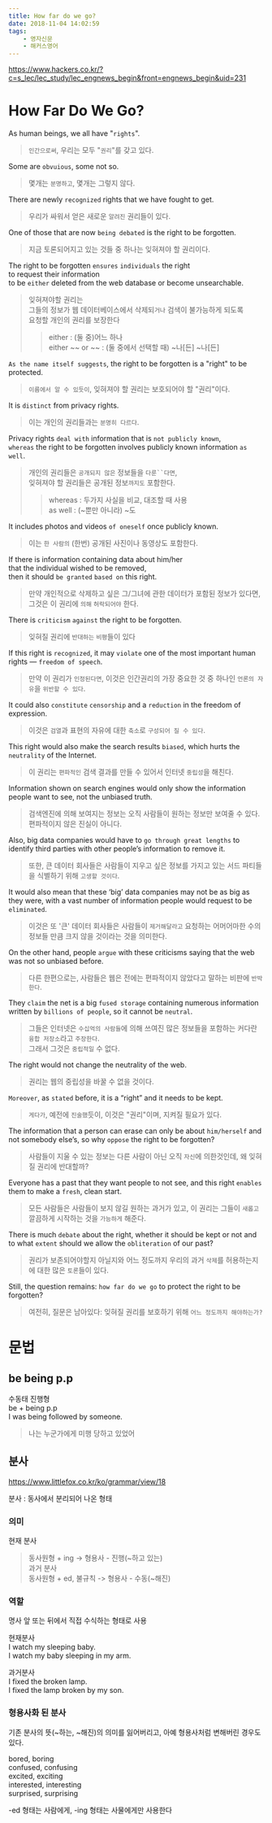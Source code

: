 ```yaml
---
title: How far do we go?
date: 2018-11-04 14:02:59
tags: 
    - 영자신문
    - 해커스영어
---
```


https://www.hackers.co.kr/?c=s_lec/lec_study/lec_engnews_begin&front=engnews_begin&uid=231  

# How Far Do We Go?
As human beings, we all have "`rights`".  
> `인간으로써`, 우리는 모두 "`권리`"를 갖고 있다.  

Some are `obvuious`, some not so.  
> 몇개는 `분명하고`, 몇개는 그렇지 않다.  

There are newly `recognized` rights that we have fought to get.  
> 우리가 싸워서 얻은 새로운 `알려진` 권리들이 있다.  

One of those that are now `being debated` is the right to be forgotten.  
> 지금 토론되어지고 있는 것들 중 하나는 잊혀져야 할 권리이다.  

The right to be forgotten `ensures` `individuals` the right  
to request their information  
to be `either` deleted from the web database or become unsearchable.  
> 잊혀져야할 권리는  
> 그들의 정보가 웹 데이터베이스에서 삭제되`거나` 검색이 불가능하게 되도록  
> 요청할 개인의 권리를 보장한다  
>> either : (둘 중)어느 하나  
>> either ~~ or ~~ : (둘 중에서 선택할 때) ~나[든] ~나[든]  

`As the name itself suggests`, the right to be forgotten is a "right" to be protected.  
> `이름에서 알 수 있듯이`, 잊혀져야 할 권리는 보호되어야 할 "권리"이다.  

It is `distinct` from privacy rights.  
> 이는 개인의 권리들과는 `분명히 다르다`.  

Privacy rights `deal with` information that is `not publicly known`,  
`whereas` the right to be forgotten involves publicly known information `as well`.  
> 개인의 권리들은 `공개되지 않은` 정보들을 `다룬``다면`,  
> 잊혀져야 할 권리들은 공개된 정보`까지도` 포함한다.  
>> whereas : 두가지 사실을 비교, 대조할 때 사용  
>> as well : (~뿐만 아니라) ~도  

It includes photos and videos `of oneself` once publicly known.  
> 이는 `한 사람의` (한번) 공개된 사진이나 동영상도 포함한다.  

If there is information containing data about him/her  
that the individual wished to be removed,  
then it should `be granted` `based on` this right.  
> 만약 개인적으로 삭제하고 싶은 그/그녀에 관한 데이터가 포함된 정보가 있다면,  
그것은 이 권리에 `의해` `허락되어야` 한다.  

There is `criticism` `against` the right to be forgotten. 
> 잊혀질 권리에 `반대하는` `비평`들이 있다  

If this right is `recognized`, it may `violate` one of the most important human rights ― `freedom of speech`.  
> 만약 이 권리가 `인정된다면`, 이것은 인간권리의 가장 중요한 것 중 하나인 `언론의 자유`을 `위반할 수 있다`.  

It could also `constitute` `censorship` and a `reduction` in the freedom of expression.  
> 이것은 `검열`과 표현의 자유에 대한 `축소`로 `구성되어 질 수 있다`.  

This right would also make the search results `biased`, which hurts the `neutrality` of the Internet.  
> 이 권리는 `편파적인` 검색 결과를 만들 수 있어서 인터넷 `중립성`을 해친다.  

Information shown on search engines would only show the information people want to see, not the unbiased truth.  
> 검색엔진에 의해 보여지는 정보는 오직 사람들이 원하는 정보만 보여줄 수 있다. 편파적이지 않은 진실이 아니다.  

Also, big data companies would have to `go through great lengths` to identify third parties with other people’s information to remove it.  
> 또한, 큰 데이터 회사들은 사람들이 지우고 싶은 정보를 가지고 있는 서드 파티들을 식별하기 위해 `고생할 것이다`.  

It would also mean that these ‘big’ data companies may not be as big as they were, with a vast number of information people would request to be `eliminated`.
> 이것은 또 '큰' 데이터 회사들은 사람들이 `제거해달라고` 요청하는 어머어마한 수의 정보들 만큼 크지 않을 것이라는 것을 의미한다.  

On the other hand, people `argue` with these criticisms saying that the web was not so unbiased before.   
> 다른 한편으로는, 사람들은 웹은 전에는 편파적이지 않았다고 말하는 비판에 `반박한다`.  

They `claim` the net is a big `fused storage` containing numerous information written by `billions of people`, so it cannot be `neutral`.  
> 그들은 인터넷은 `수십억의 사람들`에 의해 쓰여진 많은 정보들을 포함하는 커다란 `융합 저장소`라고 `주장한다`.  
> 그래서 그것은 `중립적일` 수 없다.  

The right would not change the neutrality of the web.  
> 권리는 웹의 중립성을 바꿀 수 없을 것이다.  

`Moreover`, as `stated` before, it is a “right” and it needs to be kept.  
> `게다가`, 예전에 `진술했`듯이, 이것은 "권리"이며, 지켜질 필요가 있다.  

The information that a person can erase can only be about `him/herself` and not somebody else’s, so why `oppose` the right to be forgotten?  
> 사람들이 지울 수 있는 정보는 다른 사람이 아닌 오직 `자신`에 의한것인데, 왜 잊혀질 권리에 반대할까?  

Everyone has a past that they want people to not see, and this right `enables` them to make a `fresh`, clean start.  
> 모든 사람들은 사람들이 보지 않길 원하는 과거가 있고, 이 권리는 그들이 `새롭고` 깔끔하게 시작하는 것을 `가능하게` 해준다.  

There is much `debate` about the right, whether it should be kept or not and to what `extent` should we allow the `obliteration` of our past?  
> 권리가 보존되어야할지 아닐지와 어느 정도까지 우리의 과거 `삭제`를 허용하는지에 대한 많은 `토론`들이 있다.  

Still, the question remains: `how far do we go` to protect the right to be forgotten?
> 여전히, 질문은 남아있다: 잊혀질 권리를 보호하기 위해 `어느 정도까지 해야하는가?`  

# 문법
## be being p.p  
수동태 진행형  
be + being p.p  
I was being followed by someone.  
> 나는 누군가에게 미행 당하고 있었어  

## 분사
<https://www.littlefox.co.kr/ko/grammar/view/18>  

분사 : 동사에서 분리되어 나온 형태  

### 의미
현재 분사
> 동사원형 + ing  ->  형용사 - 진행(~하고 있는)  
과거 분사  
> 동사원형 + ed, 불규칙  ->  형용사 - 수동(~해진)  

### 역할
명사 앞 또는 뒤에서 직접 수식하는 형태로 사용  

현재분사  
I watch my sleeping baby.  
I watch my baby sleeping in my arm.  

과거분사  
I fixed the broken lamp.  
I fixed the lamp broken by my son.  

### 형용사화 된 분사  
기존 분사의 뜻(~하는, ~해진)의 의미를 잃어버리고, 아예 형용사처럼 변해버린 경우도 있다.  

bored, boring  
confused, confusing  
excited, exciting  
interested, interesting  
surprised, surprising  

-ed 형태는 사람에게, -ing 형태는 사물에게만 사용한다  

<!-- more -->